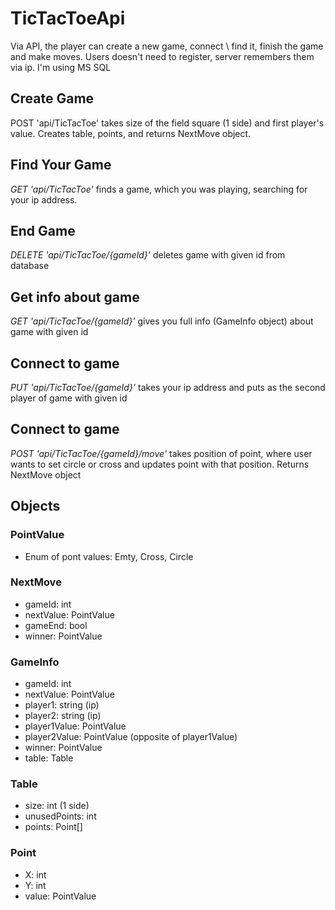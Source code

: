 # TicTacToeApi

Via API, the player can create a new game, connect \ find it, finish the game and make moves. Users doesn't need to register, server remembers them via ip.
I'm using MS SQL

## Create Game

POST 'api/TicTacToe' takes size of the field square (1 side) and first player's value. Creates table, points, and returns NextMove object.

## Find Your Game

*GET 'api/TicTacToe'* finds a game, which you was playing, searching for your ip address.

## End Game

*DELETE 'api/TicTacToe/{gameId}'* deletes game with given id from database

## Get info about game

*GET 'api/TicTacToe/{gameId}'* gives you full info (GameInfo object) about game with given id

## Connect to game

*PUT 'api/TicTacToe/{gameId}'* takes your ip address and puts as the second player of game with given id


## Connect to game

*POST 'api/TicTacToe/{gameId}/move'* takes position of point, where user wants to set circle or cross and updates point with that position. Returns NextMove object

## Objects

### PointValue
- Enum of pont values: Emty, Cross, Circle

### NextMove
- gameId: int
- nextValue: PointValue 
- gameEnd: bool
- winner: PointValue

### GameInfo
- gameId: int
- nextValue: PointValue 
- player1: string (ip)
- player2: string (ip)
- player1Value: PointValue
- player2Value: PointValue (opposite of player1Value)
- winner: PointValue
- table: Table 

### Table
- size: int (1 side)
- unusedPoints: int
- points: Point[]

### Point
- X: int
- Y: int
- value: PointValue
